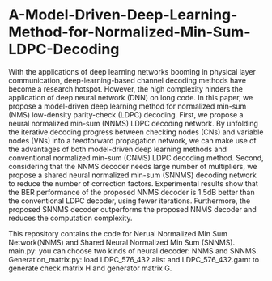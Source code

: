 # A-Model-Driven-Deep-Learning-Method-for-Normalized-Min-Sum-LDPC-Decoding

With the applications of deep learning networks booming in physical layer communication, deep-learning-based
channel decoding methods have become a research hotspot. However, the high complexity hinders the application of deep neural network (DNN) on long code. In this paper, we propose a model-driven deep learning method for normalized min-sum (NMS) low-density parity-check (LDPC) decoding. First, we propose a neural normalized min-sum (NNMS) LDPC decoding network. By unfolding the iterative decoding progress between checking nodes (CNs) and variable nodes (VNs) into a feedforward propagation network, we can make use of the advantages of both model-driven deep learning methods and conventional normalized min-sum (CNMS) LDPC decoding method. Second, considering that the NNMS decoder needs large number of multipliers, we propose a shared neural normalized min-sum (SNNMS) decoding network to reduce the number of correction factors. Experimental results show that the BER performance of the proposed NNMS decoder is 1.5dB better than the conventional LDPC decoder, using fewer iterations. Furthermore, the proposed SNNMS decoder outperforms the proposed NNMS decoder and reduces the computation complexity.


This repository contains the code for Nerual Normalized Min Sum Network(NNMS) and Shared Neural Normalized Min Sum (SNNMS).
main.py: you can choose two kinds of neural decoder: NNMS and SNNMS.
Generation_matrix.py: load LDPC_576_432.alist and LDPC_576_432.gamt to generate check matrix H and generator matrix G.
